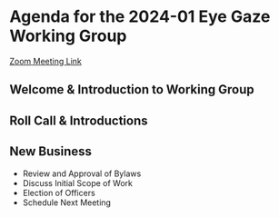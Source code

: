 # Agenda for the 2024-01 Eye Gaze Working Group

[Zoom Meeting Link](https://us06web.zoom.us/j/83876116905?pwd=b3tRS5Y7kQCPmlWlZFJIqpPD7HWM5d.1)

## Welcome & Introduction to Working Group

## Roll Call & Introductions

## New Business

* Review and Approval of Bylaws
* Discuss Initial Scope of Work
* Election of Officers
* Schedule Next Meeting
